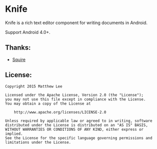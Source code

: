Knife
===

Knife is a rich text editor component for writing documents in Android.

Support Android 4.0+.

## Thanks:

 - [Squire](https://github.com/neilj/Squire "Squire")

## License:

    Copyright 2015 Matthew Lee

    Licensed under the Apache License, Version 2.0 (the "License");
    you may not use this file except in compliance with the License.
    You may obtain a copy of the License at

        http://www.apache.org/licenses/LICENSE-2.0

    Unless required by applicable law or agreed to in writing, software
    distributed under the License is distributed on an "AS IS" BASIS,
    WITHOUT WARRANTIES OR CONDITIONS OF ANY KIND, either express or implied.
    See the License for the specific language governing permissions and
    limitations under the License.
